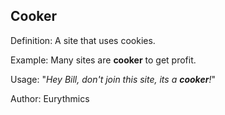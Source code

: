 ## Cooker

Definition: A site that uses cookies.

Example: Many sites are __cooker__ to get profit.

Usage: "*Hey Bill, don't join this site, its a __cooker__!*"

Author: Eurythmics
